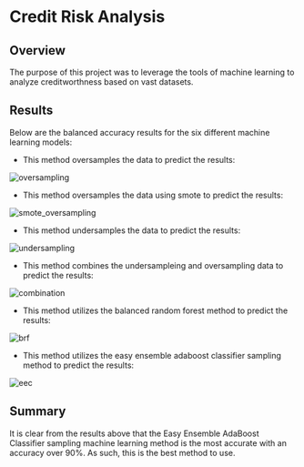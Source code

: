 # Credit Risk Analysis
## Overview
The purpose of this project was to leverage the tools of machine learning to analyze creditworthness based on vast datasets.

## Results
Below are the balanced accuracy results for the six different machine learning models:
* This method oversamples the data to predict the results:

![oversampling](https://user-images.githubusercontent.com/71234992/107864144-e5e10f80-6e16-11eb-8c55-59ca4c26a49a.PNG)

* This method oversamples the data using smote to predict the results:

![smote_oversampling](https://user-images.githubusercontent.com/71234992/107864145-e679a600-6e16-11eb-84b3-6def224c7d31.PNG)

* This method undersamples the data to predict the results:

![undersampling](https://user-images.githubusercontent.com/71234992/107864146-e679a600-6e16-11eb-8a3b-8e30d968bb08.PNG)

* This method combines the undersampleing and oversampling data to predict the results:

![combination](https://user-images.githubusercontent.com/71234992/107864142-e5e10f80-6e16-11eb-853a-dfa25a69ee07.PNG)

* This method utilizes the balanced random forest method to predict the results:

![brf](https://user-images.githubusercontent.com/71234992/107864141-e5487900-6e16-11eb-9792-8b50d2178fc3.PNG)

* This method utilizes the easy ensemble adaboost classifier sampling method to predict the results:

![eec](https://user-images.githubusercontent.com/71234992/107864143-e5e10f80-6e16-11eb-9140-a77721e510aa.PNG)

## Summary
It is clear from the results above that the Easy Ensemble AdaBoost Classifier sampling machine learning method is the most accurate with an accuracy over 90%. As such, this is the best method to use.
